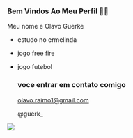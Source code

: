 ### Bem Vindos Ao Meu Perfil 🧙‍♂️

Meu nome e Olavo Guerke 

- estudo no ermelinda
- jogo free fire
- jogo futebol

  ### voce entrar em contato comigo

  olavo.raimo1@gmail.com
  
  @guerk_

![](https://media1.tenor.com/m/vR-yEDl5qUcAAAAC/ronaldo-wink.gif)
